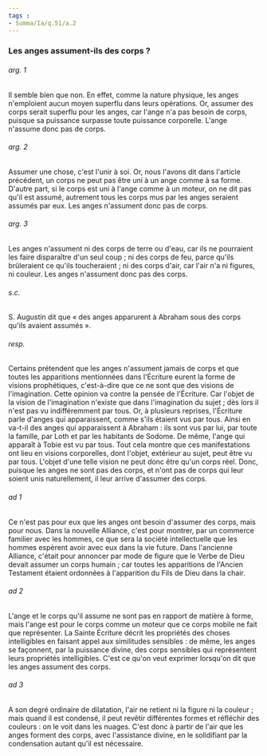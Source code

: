 ```yaml
---
tags : 
- Summa/Ia/q.51/a.2
---
```


### Les anges assument-ils des corps ?

###### arg. 1
Il semble bien que non. En effet, comme la nature physique, les anges n'emploient aucun moyen superflu dans leurs opérations. Or, assumer des corps serait superflu pour les anges, car l'ange n'a pas besoin de corps, puisque sa puissance surpasse toute puissance corporelle. L'ange n'assume donc pas de corps. 

###### arg. 2
Assumer une chose, c'est l'unir à soi. Or, nous l'avons dit dans l'article précédent, un corps ne peut pas être uni à un ange comme à sa forme. D'autre part, si le corps est uni à l'ange comme à un moteur, on ne dit pas qu'il est assumé, autrement tous les corps mus par les anges seraient assumés par eux. Les anges n'assument donc pas de corps. 

###### arg. 3
Les anges n'assument ni des corps de terre ou d'eau, car ils ne pourraient les faire disparaître d'un seul coup ; ni des corps de feu, parce qu'ils brûleraient ce qu'ils toucheraient ; ni des corps d'air, car l'air n'a ni figures, ni couleur. Les anges n'assument donc pas des corps. 

###### s.c.
S. Augustin dit que « des anges apparurent à Abraham sous des corps qu'ils avaient assumés ». 

###### resp.
Certains prétendent que les anges n'assument jamais de corps et que toutes les apparitions mentionnées dans l'Écriture eurent la forme de visions prophétiques, c'est-à-dire que ce ne sont que des visions de l'imagination. Cette opinion va contre la pensée de l'Écriture. Car l'objet de la vision de l'imagination n'existe que dans l'imagination du sujet ; dès lors il n'est pas vu indifféremment par tous. Or, à plusieurs reprises, l'Écriture parle d'anges qui apparaissent, comme s'ils étaient vus par tous. Ainsi en va-t-il des anges qui apparaissent à Abraham : ils sont vus par lui, par toute la famille, par Loth et par les habitants de Sodome. De même, l'ange qui apparaît à Tobie est vu par tous. Tout cela montre que ces manifestations ont lieu en visions corporelles, dont l'objet, extérieur au sujet, peut être vu par tous. L'objet d'une telle vision ne peut donc être qu'un corps réel. Donc, puisque les anges ne sont pas des corps, et n'ont pas de corps qui leur soient unis naturellement, il leur arrive d'assumer des corps. 

###### ad 1
Ce n'est pas pour eux que les anges ont besoin d'assumer des corps, mais pour nous. Dans la nouvelle Alliance, c'est pour montrer, par un commerce familier avec les hommes, ce que sera la société intellectuelle que les hommes espèrent avoir avec eux dans la vie future. Dans l'ancienne Alliance, c'était pour annoncer par mode de figure que le Verbe de Dieu devait assumer un corps humain ; car toutes les apparitions de l'Ancien Testament étaient ordonnées à l'apparition du Fils de Dieu dans la chair. 

###### ad 2
L'ange et le corps qu'il assume ne sont pas en rapport de matière à forme, mais l'ange est pour le corps comme un moteur que ce corps mobile ne fait que représenter. La Sainte Écriture décrit les propriétés des choses intelligibles en faisant appel aux similitudes sensibles : de même, les anges se façonnent, par la puissance divine, des corps sensibles qui représentent leurs propriétés intelligibles. C'est ce qu'on veut exprimer lorsqu'on dit que les anges assument des corps. 

###### ad 3
A son degré ordinaire de dilatation, l'air ne retient ni la figure ni la couleur ; mais quand il est condensé, il peut revêtir différentes formes et réfléchir des couleurs : on le voit dans les nuages. C'est donc à partir de l'air que les anges forment des corps, avec l'assistance divine, en le solidifiant par la condensation autant qu'il est nécessaire. 



